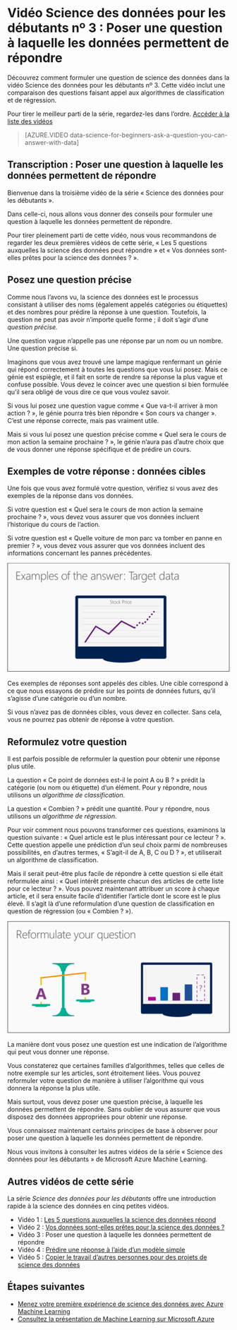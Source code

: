 <properties
   pageTitle="Poser une question à laquelle les données permettent de répondre - formuler des questions | Microsoft Azure"
   description="Découvrez comment formuler une question de science des données dans la vidéo Science des données pour les débutants nº 3. Inclut une comparaison des questions de classification et de régression."
   keywords="choisir une question,questions de science des données, formuler une question,formuler des questions,questions de régression,questions de classification,question précise"
   services="machine-learning"
   documentationCenter="na"
   authors="brohrer-ms"
   manager="paulettm"
   editor="cjgronlund"/>

<tags
   ms.service="machine-learning"
   ms.devlang="na"
   ms.topic="article"
   ms.tgt_pltfrm="na"
   ms.workload="na"
   ms.date="06/28/2016"
   ms.author="cgronlun;brohrer;garye"/>

# Vidéo Science des données pour les débutants nº 3 : Poser une question à laquelle les données permettent de répondre

Découvrez comment formuler une question de science des données dans la vidéo Science des données pour les débutants nº 3. Cette vidéo inclut une comparaison des questions faisant appel aux algorithmes de classification et de régression.

Pour tirer le meilleur parti de la série, regardez-les dans l’ordre. [Accéder à la liste des vidéos](#other-videos-in-this-series)

> [AZURE.VIDEO data-science-for-beginners-ask-a-question-you-can-answer-with-data]

## Transcription : Poser une question à laquelle les données permettent de répondre

Bienvenue dans la troisième vidéo de la série « Science des données pour les débutants ».

Dans celle-ci, nous allons vous donner des conseils pour formuler une question à laquelle les données permettent de répondre.

Pour tirer pleinement parti de cette vidéo, nous vous recommandons de regarder les deux premières vidéos de cette série, « Les 5 questions auxquelles la science des données peut répondre » et « Vos données sont-elles prêtes pour la science des données ? ».

## Posez une question précise

Comme nous l’avons vu, la science des données est le processus consistant à utiliser des noms (également appelés catégories ou étiquettes) et des nombres pour prédire la réponse à une question. Toutefois, la question ne peut pas avoir n’importe quelle forme ; il doit s’agir d’une *question précise.*

Une question vague n’appelle pas une réponse par un nom ou un nombre. Une question précise si.

Imaginons que vous avez trouvé une lampe magique renfermant un génie qui répond correctement à toutes les questions que vous lui posez. Mais ce génie est espiègle, et il fait en sorte de rendre sa réponse la plus vague et confuse possible. Vous devez le coincer avec une question si bien formulée qu’il sera obligé de vous dire ce que vous voulez savoir.

Si vous lui posez une question vague comme « Que va-t-il arriver à mon action ? », le génie pourra très bien répondre « Son cours va changer ». C’est une réponse correcte, mais pas vraiment utile.

Mais si vous lui posez une question précise comme « Quel sera le cours de mon action la semaine prochaine ? », le génie n’aura pas d’autre choix que de vous donner une réponse spécifique et de prédire un cours.

## Exemples de votre réponse : données cibles

Une fois que vous avez formulé votre question, vérifiez si vous avez des exemples de la réponse dans vos données.

Si votre question est « Quel sera le cours de mon action la semaine prochaine ? », vous devez vous assurer que vos données incluent l’historique du cours de l’action.

Si votre question est « Quelle voiture de mon parc va tomber en panne en premier ? », vous devez vous assurer que vos données incluent des informations concernant les pannes précédentes.

![Données cibles : exemples de votre réponse. Formulez une question de science des données.](./media/machine-learning-data-science-for-beginners-ask-a-question-you-can-answer-with-data/machine-learning-data-science-target-data.png)

Ces exemples de réponses sont appelés des cibles. Une cible correspond à ce que nous essayons de prédire sur les points de données futurs, qu’il s’agisse d’une catégorie ou d’un nombre.

Si vous n’avez pas de données cibles, vous devez en collecter. Sans cela, vous ne pourrez pas obtenir de réponse à votre question.

## Reformulez votre question

Il est parfois possible de reformuler la question pour obtenir une réponse plus utile.

La question « Ce point de données est-il le point A ou B ? » prédit la catégorie (ou nom ou étiquette) d’un élément. Pour y répondre, nous utilisons un *algorithme de classification*.

La question « Combien ? » prédit une quantité. Pour y répondre, nous utilisons un *algorithme de régression*.

Pour voir comment nous pouvons transformer ces questions, examinons la question suivante : « Quel article est le plus intéressant pour ce lecteur ? ». Cette question appelle une prédiction d’un seul choix parmi de nombreuses possibilités, en d’autres termes, « S’agit-il de A, B, C ou D ? », et utiliserait un algorithme de classification.

Mais il serait peut-être plus facile de répondre à cette question si elle était reformulée ainsi : « Quel intérêt présente chacun des articles de cette liste pour ce lecteur ? ». Vous pouvez maintenant attribuer un score à chaque article, et il sera ensuite facile d’identifier l’article dont le score est le plus élevé. Il s’agit là d’une reformulation d’une question de classification en question de régression (ou « Combien ? »).

![Reformulez votre question. Question de classification et question de régression.](./media/machine-learning-data-science-for-beginners-ask-a-question-you-can-answer-with-data/machine-learning-data-science-classification-question-vs-regression-question.png)

La manière dont vous posez une question est une indication de l’algorithme qui peut vous donner une réponse.

Vous constaterez que certaines familles d’algorithmes, telles que celles de notre exemple sur les articles, sont étroitement liées. Vous pouvez reformuler votre question de manière à utiliser l’algorithme qui vous donnera la réponse la plus utile.

Mais surtout, vous devez poser une question précise, à laquelle les données permettent de répondre. Sans oublier de vous assurer que vous disposez des données appropriées pour obtenir une réponse.

Vous connaissez maintenant certains principes de base à observer pour poser une question à laquelle les données permettent de répondre.

Nous vous invitons à consulter les autres vidéos de la série « Science des données pour les débutants » de Microsoft Azure Machine Learning.

## Autres vidéos de cette série

La série *Science des données pour les débutants* offre une introduction rapide à la science des données en cinq petites vidéos.


  * Vidéo 1 : [Les 5 questions auxquelles la science des données répond](machine-learning-data-science-for-beginners-the-5-questions-data-science-answers.md)
  * Vidéo 2 : [Vos données sont-elles prêtes pour la science des données ?](machine-learning-data-science-for-beginners-is-your-data-ready-for-data-science.md)
  * Vidéo 3 : Poser une question à laquelle les données permettent de répondre
  * Vidéo 4 : [Prédire une réponse à l’aide d’un modèle simple](machine-learning-data-science-for-beginners-predict-an-answer-with-a-simple-model.md)
  * Vidéo 5 : [Copier le travail d’autres personnes pour des projets de science des données](machine-learning-data-science-for-beginners-copy-other-peoples-work-to-do-data-science.md)

## Étapes suivantes

  * [Menez votre première expérience de science des données avec Azure Machine Learning](machine-learning-create-experiment.md)
  * [Consultez la présentation de Machine Learning sur Microsoft Azure](machine-learning-what-is-machine-learning.md)

<!---HONumber=AcomDC_0713_2016-->